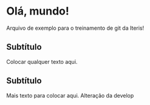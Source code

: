 # Olá, mundo! 

Arquivo de exemplo para o treinamento de git da Iteris!

## Subtítulo

Colocar qualquer texto aqui.

## Subtítulo

Mais texto para colocar aqui.
Alteração da develop